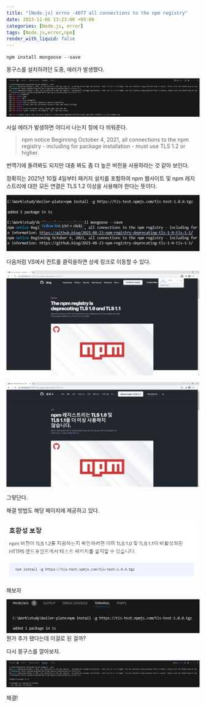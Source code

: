 ```yaml
---
title: "[Node.js] errno -4077 all connections to the npm registry"
date: 2023-11-06 13:23:00 +09:00
categories: [Node.js, error]
tags: [Node.js,error,npm]
render_with_liquid: false
---
```



    npm install mongoose --save

몽구스를 설치하려던 도중, 에러가 발생했다.

![error](/assets/img/post/202311/2023-11-06-node-js-error-01.png)

사실 에러가 발생하면 어디서 나는지 창에 다 띄워준다.
> npm notice Beginning October 4, 2021, all connections to the npm registry - including for package installation - must use TLS 1.2 or higher.

번역기에 돌려봐도 되지만 대충 봐도 좀 더 높은 버전을 사용하라는 것 같아 보인다.

정확히는 2021년 10월 4일부터 패키지 설치를 포함하여 npm 웹사이트 및 npm 레지스트리에 대한 모든 연결은 TLS 1.2 이상을 사용해야 한다는 뜻이다.


![error](/assets/img/post/202311/2023-11-06-node-js-error-02.png)

다음처럼 VS에서 컨트롤 클릭을하면 상세 링크로 이동할 수 있다.


![error](/assets/img/post/202311/2023-11-06-node-js-error-03.png)

![error](/assets/img/post/202311/2023-11-06-node-js-error-04.png)

그렇단다.

해결 방법도 해당 페이지에 제공하고 있다.


![error](/assets/img/post/202311/2023-11-06-node-js-error-05.png)

해보자


![error](/assets/img/post/202311/2023-11-06-node-js-error-06.png)
뭔가 추가 됐다는데 이걸로 된 걸까?

다시 몽구스를 깔아보자.

![error](/assets/img/post/202311/2023-11-06-node-js-error-07.png)

해결!



